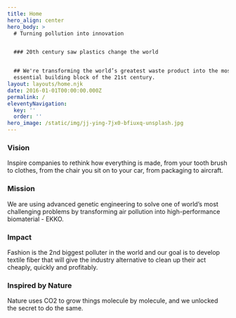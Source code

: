 ```yaml
---
title: Home
hero_align: center
hero_body: >
  # Turning pollution into innovation


  ### 20th century saw plastics change the world


  ## We're transforming the world’s greatest waste product into the most
  essential building block of the 21st century.
layout: layouts/home.njk
date: 2016-01-01T00:00:00.000Z
permalink: /
eleventyNavigation:
  key: ''
  order: ''
hero_image: /static/img/jj-ying-7jx0-bfiuxq-unsplash.jpg
---
```

### Vision
Inspire companies to rethink how everything is made, from your tooth brush to clothes, from the chair you sit on to your car, from packaging to aircraft.

### Mission
We are using advanced genetic engineering to solve one of world’s most challenging problems by transforming air pollution into high-performance biomaterial - EKKO.

### Impact
Fashion is the 2nd biggest polluter in the world and our goal is to develop textile fiber that will give the industry alternative to clean up their act cheaply, quickly and profitably.

### Inspired by Nature
Nature uses CO2 to grow things molecule by molecule, and we unlocked the secret to do the same.
